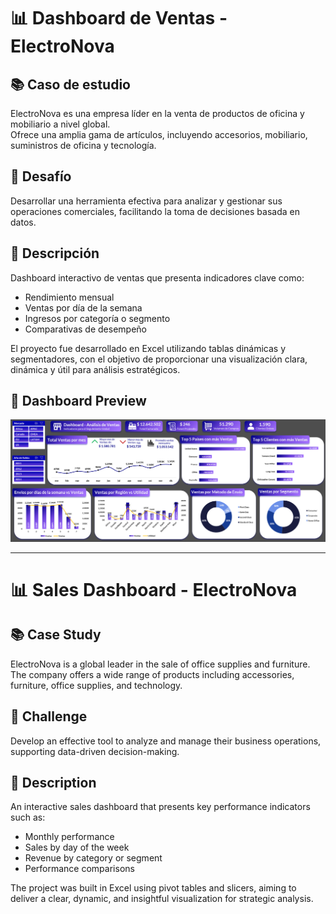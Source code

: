 # 📊 Dashboard de Ventas - ElectroNova

## 📚 Caso de estudio
ElectroNova es una empresa líder en la venta de productos de oficina y mobiliario a nivel global.  
Ofrece una amplia gama de artículos, incluyendo accesorios, mobiliario, suministros de oficina y tecnología.

## 🎯 Desafío
Desarrollar una herramienta efectiva para analizar y gestionar sus operaciones comerciales, facilitando la toma de decisiones basada en datos.

## 📖 Descripción
Dashboard interactivo de ventas que presenta indicadores clave como:

- Rendimiento mensual
- Ventas por día de la semana
- Ingresos por categoría o segmento
- Comparativas de desempeño

El proyecto fue desarrollado en Excel utilizando tablas dinámicas y segmentadores, con el objetivo de proporcionar una visualización clara, dinámica y útil para análisis estratégicos.


## 📸 Dashboard Preview
![Sales Dashboard Preview](images/Ventas_Supermercado.png)

-----------------------------------------------------------------------------------------------------------------------------------------------------------------------------------

# 📊 Sales Dashboard - ElectroNova

## 📚 Case Study
ElectroNova is a global leader in the sale of office supplies and furniture.  
The company offers a wide range of products including accessories, furniture, office supplies, and technology.

## 🎯 Challenge
Develop an effective tool to analyze and manage their business operations, supporting data-driven decision-making.

## 📖 Description
An interactive sales dashboard that presents key performance indicators such as:

- Monthly performance
- Sales by day of the week
- Revenue by category or segment
- Performance comparisons

The project was built in Excel using pivot tables and slicers, aiming to deliver a clear, dynamic, and insightful visualization for strategic analysis.
